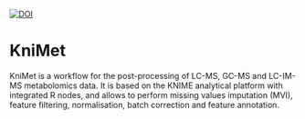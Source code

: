 [![DOI](https://zenodo.org/badge/DOI/10.5281/zenodo.1095042.svg)](https://doi.org/10.5281/zenodo.1041482)

# KniMet

KniMet is a workflow for the post-processing of LC-MS, GC-MS and LC-IM-MS metabolomics data. It is based on the KNIME analytical platform with integrated R nodes, and allows to perform missing values imputation (MVI), feature filtering, normalisation, batch correction and feature annotation.




